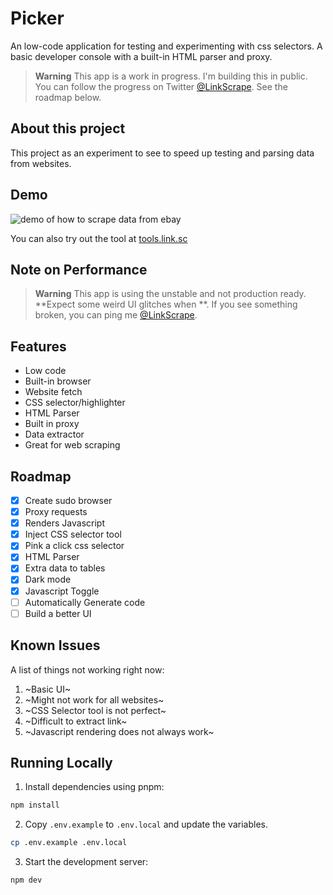 # Picker

An low-code application for testing and experimenting with css selectors. A basic developer console with a built-in HTML parser and proxy.

> **Warning**
> This app is a work in progress. I'm building this in public. You can follow the progress on Twitter [@LinkScrape](https://twitter.com/LinkScrape). 
> See the roadmap below.

## About this project

This project as an experiment to see to speed up testing and parsing data from websites.

## Demo

![demo of how to scrape data from ebay](images/demo.gif)

You can also try out the tool at [tools.link.sc](https://tools.link.sc)

## Note on Performance

> **Warning**
> This app is using the unstable and not production ready.
> **Expect some weird UI glitches when **.
> If you see something broken, you can ping me [@LinkScrape](https://twitter.com/LinkScrape).


## Features

- Low code
- Built-in browser
- Website fetch
- CSS selector/highlighter
- HTML Parser
- Built in proxy
- Data extractor
- Great for web scraping

## Roadmap

- [x] Create sudo browser
- [x] Proxy requests
- [x] Renders Javascript
- [x] Inject CSS selector tool
- [x] Pink a click css selector
- [x] HTML Parser
- [x] Extra data to tables
- [x] Dark mode
- [x] Javascript Toggle
- [ ] Automatically Generate code
- [ ] Build a better UI

## Known Issues

A list of things not working right now:

1. ~Basic UI~
2. ~Might not work for all websites~
3. ~CSS Selector tool is not perfect~
4. ~Difficult to extract link~
5. ~Javascript rendering does not always work~

## Running Locally

1. Install dependencies using pnpm:

```sh
npm install
```

2. Copy `.env.example` to `.env.local` and update the variables.

```sh
cp .env.example .env.local
```

3. Start the development server:

```sh
npm dev
```
